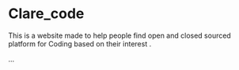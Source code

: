 # Clare_code
This is a website made to help people find  open and closed sourced platform for Coding based on their interest .

...
